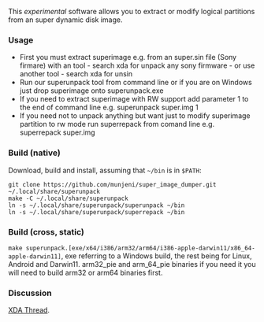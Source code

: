 This *experimental* software allows you to extract or modify logical partitions from an super dynamic disk image.  

### Usage

- First you must extract superimage e.g. from an super.sin file (Sony firmare) with an tool - search xda for unpack any sony firmware - or use another tool - search xda for unsin
- Run our superunpack tool from command line or if you are on Windows just drop superimage onto superunpack.exe
- If you need to extract superimage with RW support add parameter 1 to the end of command line e.g. superunpack super.img 1
- If you need not to unpack anything but want just to modify superimage partition to rw mode run superrepack from comand line e.g. superrepack super.img 

### Build (native)

Download, build and install, assuming that `~/bin` is in `$PATH`:

    git clone https://github.com/munjeni/super_image_dumper.git ~/.local/share/superunpack
    make -C ~/.local/share/superunpack
    ln -s ~/.local/share/superunpack/superunpack ~/bin
    ln -s ~/.local/share/superunpack/superrepack ~/bin

### Build (cross, static)

`make superunpack.[exe/x64/i386/arm32/arm64/i386-apple-darwin11/x86_64-apple-darwin11]`, exe referring to a Windows build, the rest being for Linux, Android and Darwin11.
arm32_pie and arm_64_pie binaries if you need it you will need to build arm32 or arm64 binaries first. 

### Discussion

[XDA Thread](https://forum.xda-developers.com/crossdevice-dev/sony/tool-superimage-dump-tool-t4120963). 
